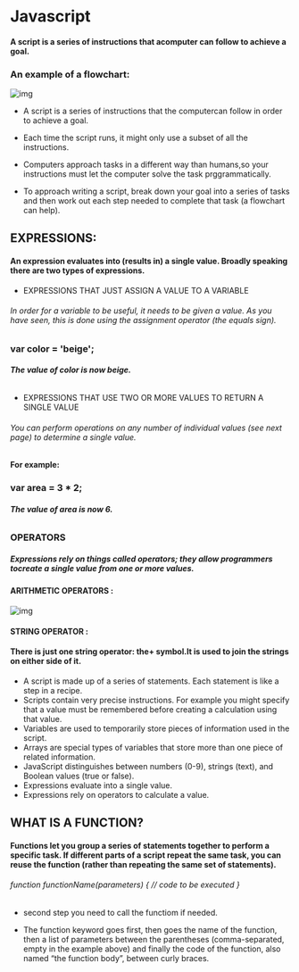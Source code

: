 # Javascript
#### A script is a series of instructions that acomputer can follow to achieve a goal. 

### An example of a flowchart:
![img](https://jquery-plugins.net/image/plugin/flowchartjs-svg-flow-chart-diagrams-with-javascript.png)


+ A script is a series of instructions that the computercan follow in order to achieve a goal.

+ Each time the script runs, it might only use a subset of all the instructions.
+ Computers approach tasks in a different way than humans,so your instructions must let the computer solve the task prggrammatically.
+ To approach writing a script, break down your goal into a series of tasks and then work out each step needed to complete that task (a flowchart can help). 

## EXPRESSIONS:
#### An expression evaluates into (results in) a single value. Broadly speaking there are two types of expressions. 

+ EXPRESSIONS THAT JUST ASSIGN A
VALUE TO A VARIABLE 
###### In order for a variable to be useful, it needs to be given a value. As you have seen, this is done using the assignment operator (the equals sign).
### var color = 'beige';
###### **The value of color is now beige.**

+ EXPRESSIONS THAT USE TWO OR MORE VALUES TO RETURN A SINGLE VALUE 
###### You can perform operations on any number of individual values (see next page) to determine a single value.
#### For example:
### var area = 3 * 2;
###### **The value of area is now 6.**

### OPERATORS 
##### Expressions rely on things called operators; they allow programmers tocreate a single value from one or more values. 

#### ARITHMETIC OPERATORS :
![img](https://www.miltonmarketing.com/wp-content/uploads/2018/04/jsarithimage029.jpg)

#### STRING OPERATOR :
#### There is just one string operator: the+ symbol.It is used to join the strings on either side of it. 

+ A script is made up of a series of statements. Each
statement is like a step in a recipe.
+ Scripts contain very precise instructions. For example you might specify that a value must be remembered before creating a calculation using that value.
+ Variables are used to temporarily store pieces of information used in the script.
+ Arrays are special types of variables that store more than one piece of related information.
+ JavaScript distinguishes between numbers (0-9), strings (text), and Boolean values (true or false).
+ Expressions evaluate into a single value.
+ Expressions rely on operators to calculate a value.

## WHAT IS A FUNCTION?
#### Functions let you group a series of statements together to perform a specific task. If different parts of a script repeat the same task, you can reuse the function (rather than repeating the same set of statements). 

###### function functionName(parameters) { // code to be executed }

   + second step you need to call the functiom if needed.

   + The function keyword goes first, then goes the name of the function, then a list of parameters between the parentheses (comma-separated, empty in the example above) and finally the code of the function, also named “the function body”, between curly braces.
   







